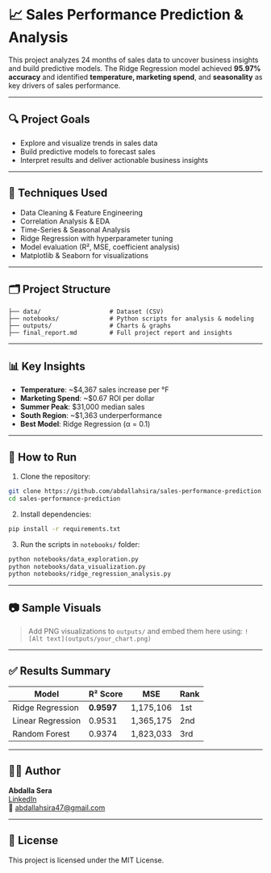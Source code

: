 # 📈 Sales Performance Prediction & Analysis

This project analyzes 24 months of sales data to uncover business insights and build predictive models. The Ridge Regression model achieved **95.97% accuracy** and identified **temperature, marketing spend**, and **seasonality** as key drivers of sales performance.

---

## 🔍 Project Goals

- Explore and visualize trends in sales data
- Build predictive models to forecast sales
- Interpret results and deliver actionable business insights

---

## 🧠 Techniques Used

- Data Cleaning & Feature Engineering
- Correlation Analysis & EDA
- Time-Series & Seasonal Analysis
- Ridge Regression with hyperparameter tuning
- Model evaluation (R², MSE, coefficient analysis)
- Matplotlib & Seaborn for visualizations

---

## 🗂️ Project Structure

```
├── data/                   # Dataset (CSV)
├── notebooks/              # Python scripts for analysis & modeling
├── outputs/                # Charts & graphs
├── final_report.md         # Full project report and insights
```

---

## 📊 Key Insights

- **Temperature**: ~$4,367 sales increase per °F
- **Marketing Spend**: ~$0.67 ROI per dollar
- **Summer Peak**: $31,000 median sales
- **South Region**: ~$1,363 underperformance
- **Best Model**: Ridge Regression (α = 0.1)

---

## 🚀 How to Run

1. Clone the repository:
```bash
git clone https://github.com/abdallahsira/sales-performance-prediction.git
cd sales-performance-prediction
```

2. Install dependencies:
```bash
pip install -r requirements.txt
```

3. Run the scripts in `notebooks/` folder:
```bash
python notebooks/data_exploration.py
python notebooks/data_visualization.py
python notebooks/ridge_regression_analysis.py
```

---

## 📷 Sample Visuals

> Add PNG visualizations to `outputs/` and embed them here using:
> `![Alt text](outputs/your_chart.png)`

---

## ✅ Results Summary

| Model            | R² Score | MSE       | Rank |
|------------------|----------|-----------|------|
| Ridge Regression | **0.9597** | 1,175,106 | 1st  |
| Linear Regression| 0.9531   | 1,365,175 | 2nd  |
| Random Forest    | 0.9374   | 1,823,033 | 3rd  |

---

## 🙋‍♂️ Author

**Abdalla Sera**  
[LinkedIn](https://www.linkedin.com/in/yourprofile)  
📧 abdallahsira47@gmail.com  

---

## 🧾 License

This project is licensed under the MIT License.
